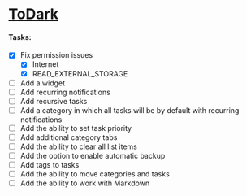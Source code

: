# [ToDark](https://github.com/darkmoonight/ToDark)

#### **Tasks:**

- [x]  Fix permission issues
	- [x] Internet
	- [x] READ_EXTERNAL_STORAGE
- [ ] Add a widget
- [ ] Add recurring notifications
- [ ] Add recursive tasks
- [ ] Add a category in which all tasks will be by default with recurring notifications
- [ ] Add the ability to set task priority
- [ ] Add additional category tabs
- [ ] Add the ability to clear all list items
- [ ] Add the option to enable automatic backup
- [ ] Add tags to tasks
- [ ] Add the ability to move categories and tasks
- [ ] Add the ability to work with Markdown